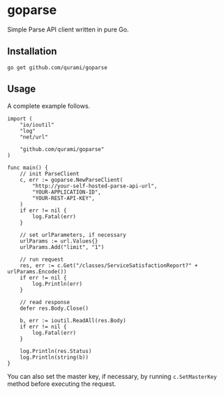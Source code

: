 # goparse

Simple Parse API client written in pure Go.


## Installation

`go get github.com/qurami/goparse`


## Usage

A complete example follows.

```
import (
	"io/ioutil"
	"log"
	"net/url"

	"github.com/qurami/goparse"
)

func main() {
    // init ParseClient
	c, err := goparse.NewParseClient(
		"http://your-self-hosted-parse-api-url",
		"YOUR-APPLICATION-ID",
		"YOUR-REST-API-KEY",
	)
	if err != nil {
		log.Fatal(err)
	}

    // set urlParameters, if necessary
	urlParams := url.Values{}
	urlParams.Add("limit", "1")

    // run request
	res, err := c.Get("/classes/ServiceSatisfactionReport?" + urlParams.Encode())
	if err != nil {
		log.Println(err)
	}

    // read response
	defer res.Body.Close()

	b, err := ioutil.ReadAll(res.Body)
	if err != nil {
		log.Fatal(err)
	}

	log.Println(res.Status)
	log.Println(string(b))
}
```

You can also set the master key, if necessary, by running `c.SetMasterKey` method before executing the request.
